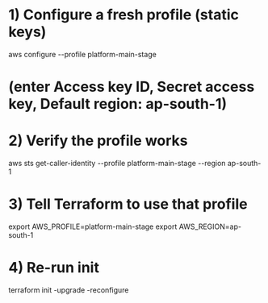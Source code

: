 # 1) Configure a fresh profile (static keys)
aws configure --profile platform-main-stage
#  (enter Access key ID, Secret access key, Default region: ap-south-1)

# 2) Verify the profile works
aws sts get-caller-identity --profile platform-main-stage --region ap-south-1

# 3) Tell Terraform to use that profile
export AWS_PROFILE=platform-main-stage
export AWS_REGION=ap-south-1

# 4) Re-run init
terraform init -upgrade -reconfigure
